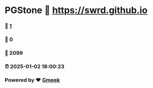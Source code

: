 # PGStone :link: https://swrd.github.io 
### :page_facing_up: [1](https://swrd.github.io/tag.html) 
### :speech_balloon: 0 
### :hibiscus: 2099 
### :alarm_clock: 2025-01-02 18:00:23 
### Powered by :heart: [Gmeek](https://github.com/Meekdai/Gmeek)
